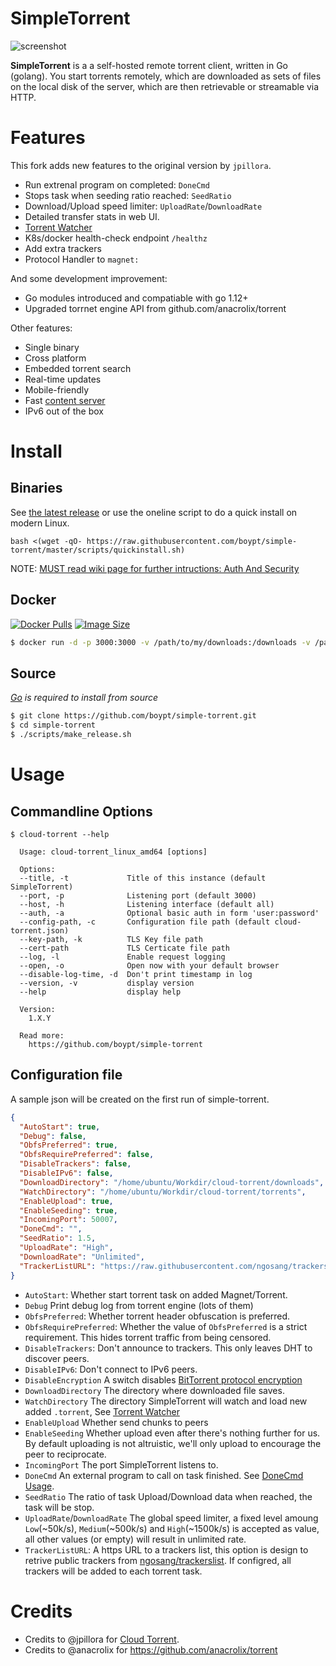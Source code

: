 # SimpleTorrent
![screenshot](https://user-images.githubusercontent.com/1033514/62452213-4fa04800-b7a2-11e9-887b-e0e436c1c204.png)

**SimpleTorrent** is a a self-hosted remote torrent client, written in Go (golang). You start torrents remotely, which are downloaded as sets of files on the local disk of the server, which are then retrievable or streamable via HTTP.

# Features

This fork adds new features to the original version by `jpillora`.

* Run extrenal program on completed: `DoneCmd`
* Stops task when seeding ratio reached: `SeedRatio`
* Download/Upload speed limiter: `UploadRate`/`DownloadRate`
* Detailed transfer stats in web UI.
* [Torrent Watcher](https://github.com/boypt/simple-torrent/wiki/Torrent-Watcher)
* K8s/docker health-check endpoint `/healthz`
* Add extra trackers
* Protocol Handler to `magnet:`

And some development improvement:
* Go modules introduced and compatiable with go 1.12+
* Upgraded torrnet engine API from github.com/anacrolix/torrent

Other features:
* Single binary
* Cross platform
* Embedded torrent search
* Real-time updates
* Mobile-friendly
* Fast [content server](http://golang.org/pkg/net/http/#ServeContent)
* IPv6 out of the box

# Install

## Binaries

See [the latest release](https://github.com/boypt/cloud-torrent/releases/latest) or use the oneline script to do a quick install on modern Linux.

```
bash <(wget -qO- https://raw.githubusercontent.com/boypt/simple-torrent/master/scripts/quickinstall.sh)
```

NOTE: [MUST read wiki page for further intructions: Auth And Security](https://github.com/boypt/simple-torrent/wiki/AuthSecurity)

## Docker

[![Docker Pulls](https://img.shields.io/docker/pulls/boypt/cloud-torrent.svg)][dockerhub] [![Image Size](https://images.microbadger.com/badges/image/boypt/cloud-torrent.svg)][dockerhub]

[dockerhub]: https://hub.docker.com/r/boypt/cloud-torrent/

``` sh
$ docker run -d -p 3000:3000 -v /path/to/my/downloads:/downloads -v /path/to/my/torrents:/torrents boypt/cloud-torrent
```

## Source

*[Go](https://golang.org/dl/) is required to install from source*

``` sh
$ git clone https://github.com/boypt/simple-torrent.git
$ cd simple-torrent
$ ./scripts/make_release.sh
```

# Usage

## Commandline Options
```
$ cloud-torrent --help

  Usage: cloud-torrent_linux_amd64 [options]

  Options:
  --title, -t             Title of this instance (default SimpleTorrent)
  --port, -p              Listening port (default 3000)
  --host, -h              Listening interface (default all)
  --auth, -a              Optional basic auth in form 'user:password'
  --config-path, -c       Configuration file path (default cloud-torrent.json)
  --key-path, -k          TLS Key file path
  --cert-path             TLS Certicate file path
  --log, -l               Enable request logging
  --open, -o              Open now with your default browser
  --disable-log-time, -d  Don't print timestamp in log
  --version, -v           display version
  --help                  display help

  Version:
    1.X.Y

  Read more:
    https://github.com/boypt/simple-torrent

```

## Configuration file

A sample json will be created on the first run of simple-torrent.

```json
{
  "AutoStart": true,
  "Debug": false,
  "ObfsPreferred": true,
  "ObfsRequirePreferred": false,
  "DisableTrackers": false,
  "DisableIPv6": false,
  "DownloadDirectory": "/home/ubuntu/Workdir/cloud-torrent/downloads",
  "WatchDirectory": "/home/ubuntu/Workdir/cloud-torrent/torrents",
  "EnableUpload": true,
  "EnableSeeding": true,
  "IncomingPort": 50007,
  "DoneCmd": "",
  "SeedRatio": 1.5,
  "UploadRate": "High",
  "DownloadRate": "Unlimited",
  "TrackerListURL": "https://raw.githubusercontent.com/ngosang/trackerslist/master/trackers_best.txt"
}
```

* `AutoStart`: Whether start torrent task on added Magnet/Torrent.
* `Debug` Print debug log from torrent engine (lots of them)
* `ObfsPreferred`: Whether torrent header obfuscation is preferred.
* `ObfsRequirePreferred`: Whether the value of `ObfsPreferred` is a strict requirement. This hides torrent traffic from being censored.
* `DisableTrackers`: Don't announce to trackers. This only leaves DHT to discover peers.
* `DisableIPv6`: Don't connect to IPv6 peers.
* `DisableEncryption` A switch disables [BitTorrent protocol encryption](https://en.wikipedia.org/wiki/BitTorrent_protocol_encryption)
* `DownloadDirectory` The directory where downloaded file saves.
* `WatchDirectory` The directory SimpleTorrent will watch and load new added `.torrent`, See [Torrent Watcher](https://github.com/boypt/simple-torrent/wiki/Torrent-Watcher)
* `EnableUpload` Whether send chunks to peers
* `EnableSeeding` Whether upload even after there's nothing further for us. By default uploading is not altruistic, we'll only upload to encourage the peer to reciprocate.
* `IncomingPort` The port SimpleTorrent listens to.
* `DoneCmd` An external program to call on task finished. See [DoneCmd Usage](https://github.com/boypt/simple-torrent/wiki/DoneCmdUsage).
* `SeedRatio` The ratio of task Upload/Download data when reached, the task will be stop.
* `UploadRate`/`DownloadRate` The global speed limiter, a fixed level amoung `Low`(~50k/s), `Medium`(~500k/s) and `High`(~1500k/s) is accepted as value, all other values (or empty) will result in unlimited rate.
* `TrackerListURL`: A https URL to a trackers list, this option is design to retrive public trackers from [ngosang/trackerslist](https://github.com/ngosang/trackerslist). If configred, all trackers will be added to each torrent task.


# Credits 
* Credits to @jpillora for [Cloud Torrent](https://github.com/jpillora/cloud-torrent).
* Credits to @anacrolix for https://github.com/anacrolix/torrent

